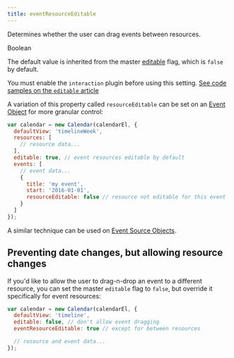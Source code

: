 ```yaml
---
title: eventResourceEditable
---
```


Determines whether the user can drag events between resources.

<div class='spec' markdown='1'>
Boolean
</div>

The default value is inherited from the master [editable](editable) flag, which is `false` by default.

You must enable the `interaction` plugin before using this setting.
<a href='editable' class='more-link'>See code samples on the `editable` article</a>

A variation of this property called `resourceEditable` can be set on an [Event Object](event-object) for more granular control:

```js
var calendar = new Calendar(calendarEl, {
  defaultView: 'timelineWeek',
  resources: [
    // resource data...
  ],
  editable: true, // event resources editable by default
  events: [
    // event data...
    {
      title: 'my event',
      start: '2016-01-01',
      resourceEditable: false // resource not editable for this event
    }
  ]
});
```

A similar technique can be used on [Event Source Objects](event-source-object).


## Preventing date changes, but allowing resource changes

If you'd like to allow the user to drag-n-drop an event to a different resource, you can set the master `editable` flag to `false`, but override it specifically for event resources:

```js
var calendar = new Calendar(calendarEl, {
  defaultView: 'timeline',
  editable: false, // don't allow event dragging
  eventResourceEditable: true // except for between resources

  // resource and event data...
});
```
